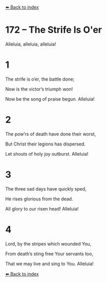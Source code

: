 [⬅️ Back to index](../README.md)

# 172 – The Strife Is O'er



Alleluia, alleluia, alleluia!



# 1

The strife is o’er, the battle done;

Now is the victor’s triumph won!

Now be the song of praise begun. Alleluia!



# 2

The pow’rs of death have done their worst,

But Christ their legions has dispersed.

Let shouts of holy joy outburst. Alleluia!



# 3

The three sad days have quickly sped,

He rises glorious from the dead.

All glory to our risen head! Alleluia!



# 4

Lord, by the stripes which wounded You,

From death’s sting free Your servants too,

That we may live and sing to You. Alleluia!

[⬅️ Back to index](../README.md)
